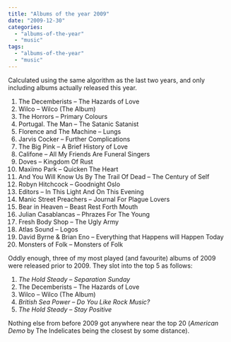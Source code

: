 ```yaml
---
title: "Albums of the year 2009"
date: "2009-12-30"
categories: 
  - "albums-of-the-year"
  - "music"
tags: 
  - "albums-of-the-year"
  - "music"
---
```


Calculated using the same algorithm as the last two years, and only including albums actually released this year.

1. The Decemberists – The Hazards of Love
2. Wilco – Wilco (The Album)
3. The Horrors – Primary Colours
4. Portugal. The Man – The Satanic Satanist
5. Florence and The Machine – Lungs
6. Jarvis Cocker – Further Complications
7. The Big Pink – A Brief History of Love
8. Califone – All My Friends Are Funeral Singers
9. Doves – Kingdom Of Rust
10. Maxïmo Park – Quicken The Heart
11. And You Will Know Us By The Trail Of Dead – The Century of Self
12. Robyn Hitchcock – Goodnight Oslo
13. Editors – In This Light And On This Evening
14. Manic Street Preachers – Journal For Plague Lovers
15. Bear in Heaven – Beast Rest Forth Mouth
16. Julian Casablancas – Phrazes For The Young
17. Fresh Body Shop – The Ugly Army
18. Atlas Sound – Logos
19. David Byrne & Brian Eno – Everything that Happens will Happen Today
20. Monsters of Folk – Monsters of Folk

Oddly enough, three of my most played (and favourite) albums of 2009 were released prior to 2009. They slot into the top 5 as follows:

1. _The Hold Steady – Separation Sunday_
2. The Decemberists – The Hazards of Love
3. Wilco – Wilco (The Album)
4. _British Sea Power – Do You Like Rock Music?_
5. _The Hold Steady – Stay Positive_

Nothing else from before 2009 got anywhere near the top 20 (_American Demo_ by The Indelicates being the closest by some distance).
